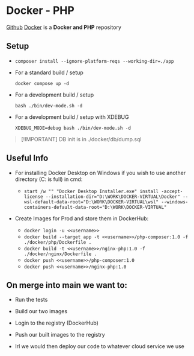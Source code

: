 # Docker - PHP

[Github][1] [Docker][2] is a **Docker and PHP** repository


Setup
------------
* ``composer install --ignore-platform-reqs --working-dir=./app``


* For a standard build / setup
  
  ``docker compose up -d ``

* For a development build / setup

  ``bash ./bin/dev-mode.sh -d``

* For a development build / setup with XDEBUG
  
  ``XDEBUG_MODE=debug bash ./bin/dev-mode.sh -d``

> [!IMPORTANT] DB init is in ./docker/db/dump.sql

Useful Info
------------
* For installing Docker Desktop on Windows if you wish to use another directory (C: is full) in cmd:
  
  *
    ``start /w "" "Docker Desktop Installer.exe" install -accept-license --installation-dir="D:\WORK\DOCKER-VIRTUAL\Docker" --wsl-default-data-root="D:\WORK\DOCKER-VIRTUAL\wsl" --windows-containers-default-data-root="D:\WORK\DOCKER-VIRTUAL"``


* Create Images for Prod and store them in DockerHub:
  
  * ``docker login -u <<username>>`` 
  * ``docker build --target app -t <<username>>/php-composer:1.0 -f ./docker/php/Dockerfile .``
  * ``docker build -t <<username>>/nginx-php:1.0 -f ./docker/nginx/Dockerfile .`` 
  * ``docker push <<username>>/php-composer:1.0`` 
  * ``docker push <<username>>/nginx-php:1.0`` 


On merge into main we want to:
------------
* Run the tests
* Build our two images
* Login to the registry (DockerHub)
* Push our built images to the registry


* Irl we would then deploy our code to whatever cloud service we use


[1]: https://github.com/KMTsvetanov/Setup
[2]: https://hub.docker.com/search?q=kmtsvetanov%2F


